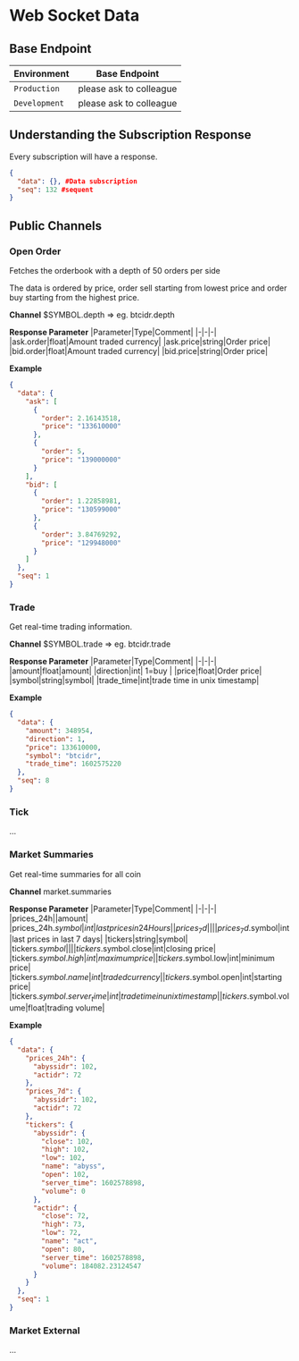 # Web Socket Data

## Base Endpoint
| Environment | Base Endpoint |
|-|-|
|`Production`| please ask to colleague|
|`Development`| please ask to colleague|

## Understanding the Subscription Response
Every subscription will have a response.
```json
{
  "data": {}, #Data subscription
  "seq": 132 #sequent
}
```

## Public Channels
### Open Order
Fetches the orderbook with a depth of 50 orders per side

The data is ordered by price, order sell starting from lowest price and order buy starting from the highest price.

**Channel**
$SYMBOL.depth => eg. btcidr.depth

**Response Parameter**
|Parameter|Type|Comment|
|-|-|-|
|ask.order|float|Amount traded currency|
|ask.price|string|Order price|
|bid.order|float|Amount traded currency|
|bid.price|string|Order price|

**Example**
```json
{
  "data": {
    "ask": [
      {
        "order": 2.16143518,
        "price": "133610000"
      },
      {
        "order": 5,
        "price": "139000000"
      }
    ],
    "bid": [
      {
        "order": 1.22858981,
        "price": "130599000"
      },
      {
        "order": 3.84769292,
        "price": "129948000"
      }
    ]
  },
  "seq": 1
}
```

### Trade
Get real-time trading information.

**Channel**
$SYMBOL.trade => eg. btcidr.trade

**Response Parameter**
|Parameter|Type|Comment|
|-|-|-|
|amount|float|amount|
|direction|int| 1=buy |
|price|float|Order price|
|symbol|string|symbol|
|trade_time|int|trade time in unix timestamp|

**Example**
```json
{
  "data": {
    "amount": 348954,
    "direction": 1,
    "price": 133610000,
    "symbol": "btcidr",
    "trade_time": 1602575220
  },
  "seq": 8
}
```
### Tick
...

### Market Summaries
Get real-time summaries for all coin

**Channel**
market.summaries

**Response Parameter**
|Parameter|Type|Comment|
|-|-|-|
|prices_24h||amount|
|prices_24h.$symbol|int|last prices in 24 Hours|
|prices_7d|||
|prices_7d.$symbol|int|last prices in last 7 days|
|tickers|string|symbol|
|tickers.$symbol|||
|tickers.$symbol.close|int|closing price|
|tickers.$symbol.high|int|maximum price|
|tickers.$symbol.low|int|minimum price|
|tickers.$symbol.name|int|traded currency|
|tickers.$symbol.open|int|starting price|
|tickers.$symbol.server_time|int|trade time in unix timestamp|
|tickers.$symbol.volume|float|trading volume|

**Example**
```json
{
  "data": {
    "prices_24h": {
      "abyssidr": 102,
      "actidr": 72
    },
    "prices_7d": {
      "abyssidr": 102,
      "actidr": 72
    },
    "tickers": {
      "abyssidr": {
        "close": 102,
        "high": 102,
        "low": 102,
        "name": "abyss",
        "open": 102,
        "server_time": 1602578898,
        "volume": 0
      },
      "actidr": {
        "close": 72,
        "high": 73,
        "low": 72,
        "name": "act",
        "open": 80,
        "server_time": 1602578898,
        "volume": 184082.23124547
      }
    }
  },
  "seq": 1
}
```

### Market External
...
